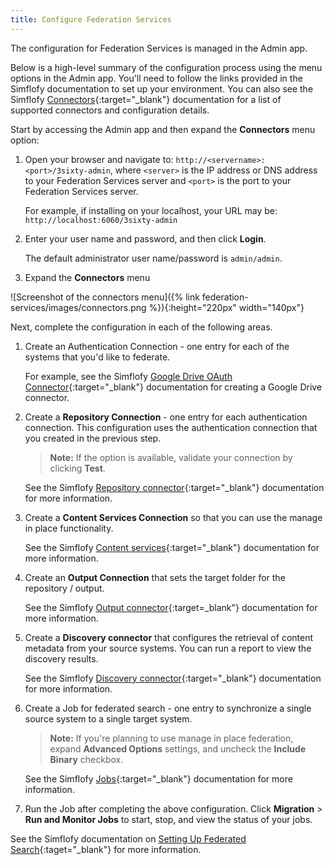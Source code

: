 ```yaml
---
title: Configure Federation Services
---
```


The configuration for Federation Services is managed in the Admin app.

<!--FIXME: update all Simflofy text & links to 3Sixty-->

Below is a high-level summary of the configuration process using the menu options in the Admin app. You'll need to follow the links provided in the Simflofy documentation to set up your environment. You can also see the Simflofy [Connectors](https://simflofy.helpdocsonline.com/connectors){:target="_blank"} documentation for a list of supported connectors and configuration details.

Start by accessing the Admin app and then expand the **Connectors** menu option:

1. Open your browser and navigate to: `http://<servername>:<port>/3sixty-admin`, where `<server>` is the IP address or DNS address to your Federation Services server and `<port>` is the port to your Federation Services server.

    For example, if installing on your localhost, your URL may be: `http://localhost:6060/3sixty-admin`

2. Enter your user name and password, and then click **Login**.

    The default administrator user name/password is `admin/admin`.

3. Expand the **Connectors** menu

![Screenshot of the connectors menu]({% link federation-services/images/connectors.png %}){:height="220px" width="140px"}

Next, complete the configuration in each of the following areas.

1. Create an Authentication Connection - one entry for each of the systems that you'd like to federate.

    For example, see the Simflofy [Google Drive OAuth Connector](https://simflofy.helpdocsonline.com/google-drive-oauth-connector){:target="_blank"} documentation for creating a Google Drive connector.

2. Create a **Repository Connection** - one entry for each authentication connection. This configuration uses the authentication connection that you created in the previous step.

    > **Note:** If the option is available, validate your connection by clicking **Test**.

    See the Simflofy [Repository connector](https://simflofy.helpdocsonline.com/repository-connector){:target="_blank"} documentation for more information.

3. Create a **Content Services Connection** so that you can use the manage in place functionality.

    See the Simflofy [Content services](https://simflofy.helpdocsonline.com/content-services){:target="_blank"} documentation for more information.

4. Create an **Output Connection** that sets the target folder for the repository / output.

    See the Simflofy [Output connector](https://simflofy.helpdocsonline.com/output-connector){:target=_blank"} documentation for more information.

5. Create a **Discovery connector** that configures the retrieval of content metadata from your source systems. You can run a report to view the discovery results.

    See the Simflofy [Discovery connector](https://simflofy.helpdocsonline.com/discovery-connector){:target="_blank"} documentation for more information.

6. Create a Job for federated search - one entry to synchronize a single source system to a single target system.

    > **Note:** If you're planning to use manage in place federation, expand **Advanced Options** settings, and uncheck the **Include Binary** checkbox.

    See the Simflofy [Jobs](https://simflofy.helpdocsonline.com/jobs){:target="_blank"} documentation for more information.

7. Run the Job after completing the above configuration. Click **Migration** > **Run and Monitor Jobs** to start, stop, and view the status of your jobs.

See the Simflofy documentation on [Setting Up Federated Search](http://simflofy.helpdocsonline.com/setting-up-federated-search-tutorial){:taget="_blank"} for more information.

